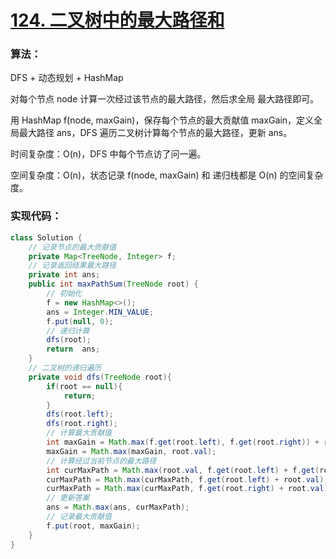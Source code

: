 # [124. 二叉树中的最大路径和](https://leetcode-cn.com/problems/binary-tree-maximum-path-sum/)

### 算法：

DFS + 动态规划 + HashMap

对每个节点 node 计算一次经过该节点的最大路径，然后求全局 最大路径即可。

用 HashMap f(node, maxGain)，保存每个节点的最大贡献值 maxGain，定义全局最大路径 ans，DFS 遍历二叉树计算每个节点的最大路径，更新 ans。

时间复杂度：O(n)，DFS 中每个节点访了问一遍。

空间复杂度：O(n)，状态记录 f(node, maxGain) 和 递归栈都是 O(n) 的空间复杂度。

### 实现代码：

```java
class Solution {
    // 记录节点的最大贡献值
    private Map<TreeNode, Integer> f;
    // 记录返回结果最大路径
    private int ans;
    public int maxPathSum(TreeNode root) {
        // 初始化
        f = new HashMap<>();
        ans = Integer.MIN_VALUE;
        f.put(null, 0);
        // 递归计算
        dfs(root);
        return  ans;
    }
    // 二叉树的递归遍历
    private void dfs(TreeNode root){
        if(root == null){
            return;
        }
        dfs(root.left);
        dfs(root.right);
        // 计算最大贡献值
        int maxGain = Math.max(f.get(root.left), f.get(root.right)) + root.val;
        maxGain = Math.max(maxGain, root.val);
        // 计算经过当前节点的最大路径
        int curMaxPath = Math.max(root.val, f.get(root.left) + f.get(root.right) + root.val);
        curMaxPath = Math.max(curMaxPath, f.get(root.left) + root.val);
        curMaxPath = Math.max(curMaxPath, f.get(root.right) + root.val);
        // 更新答案
        ans = Math.max(ans, curMaxPath);
        // 记录最大贡献值
        f.put(root, maxGain);
    }
}
```

